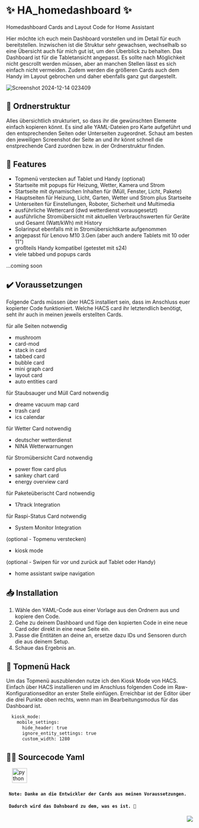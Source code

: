 # ✨ HA_homedashboard ✨ 
Homedashboard Cards and Layout Code for Home Assistant

Hier möchte ich euch mein Dashboard vorstellen und im Detail für euch bereitstellen. Inzwischen ist die Struktur sehr gewachsen, wechselhalb so eine Übersicht auch für mich gut ist, um den Überblick zu behalten.
Das Dashboard ist für die Tabletansicht angepasst. Es sollte nach Möglichkeit nicht gescrollt werden müssen, aber an manchen Stellen lässt es sich einfach nicht vermeiden. Zudem werden die größeren Cards auch dem Handy im Layout gebrochen und daher ebenfalls ganz gut dargestellt.

![Screenshot 2024-12-14 023409](https://github.com/user-attachments/assets/499c5656-9474-4ca0-a2da-a24616f3e1ec)

## 📂 Ordnerstruktur
Alles übersichtlich strukturiert, so dass ihr die gewünschten Elemente einfach kopieren könnt. Es sind alle YAML-Dateien pro Karte aufgeführt und den entsprechenden Seiten oder Unterseiten zugeordnet. 
Schaut am besten den jeweiligen Screenshot der Seite an und ihr könnt schnell die enstprechende Card zuordnen bzw. in der Ordnerstruktur finden.

## 📖 Features

- Topmenü verstecken auf Tablet und Handy (optional)
- Startseite mit popups für Heizung, Wetter, Kamera und Strom
- Startseite mit dynamischen Inhalten für (Müll, Fenster, Licht, Pakete)
- Hauptseiten für Heizung, Licht, Garten, Wetter und Strom plus Startseite
- Unterseiten für Einstellungen, Roboter, Sicherheit und Multimedia
- ausführliche Wettercard (dwd wetterdienst vorausgesetzt)
- ausführliche Stromübersicht mit aktuellen Verbrauchswerten für Geräte und Gesamt (Watt/kWh) mit History
- Solarinput ebenfalls mit in Stromübersichtkarte aufgenommen
- angepasst für Lenovo M10 3.Gen (aber auch andere Tablets mit 10 oder 11")
- großteils Handy kompatibel (getestet mit s24)
- viele tabbed und popups cards

...coming soon

## ✔️ Voraussetzungen

Folgende Cards müssen über HACS installiert sein, dass im Anschluss euer kopierter Code funktioniert.
Welche HACS card ihr letztendlich benötigt, seht ihr auch in meinen jeweils erstellten Cards.

für alle Seiten notwendig
- mushroom
- card-mod
- stack in card
- tabbed card
- bubble card
- mini graph card
- layout card
- auto entities card

für Staubsauger und Müll Card notwendig
- dreame vacuum map card
- trash card
- ics calendar 

für Wetter Card notwendig
- deutscher wetterdienst
- NINA Wetterwarnungen

für Stromübersicht Card notwendig
- power flow card plus
- sankey chart card
- energy overview card

für Paketeüberischt Card notwendig
- 17track Integration

für Raspi-Status Card notwendig
- System Monitor Integration

(optional - Topmenu verstecken)
- kiosk mode

(optional - Swipen für vor und zurück auf Tablet oder Handy)
- home assistant swipe navigation

## 📥 Installation
1. Wähle den YAML-Code aus einer Vorlage aus den Ordnern aus und kopiere den Code.
2. Gehe zu deinem Dashboard und füge den kopierten Code in eine neue Card oder direkt in eine neue Seite ein.
3. Passe die Entitäten an deine an, ersetze dazu IDs und Sensoren durch die aus deinem Setup.
4. Schaue das Ergebnis an. 

## 💬 Topmenü Hack

Um das Topmenü auszublenden nutze ich den Kiosk Mode von HACS.
Einfach über HACS installieren und im Anschluss folgenden Code im Raw-Konfigurationseditor an erster Stelle einfügen.
Erreichbar ist der Editor über die drei Punkte oben rechts, wenn man im Bearbeitungsmodus für das Dashboard ist.

```bash
  kiosk_mode:
    mobile_settings:
      hide_header: true
      ignore_entity_settings: true
      custom_width: 1280
```


## 👩‍💻 Sourcecode Yaml

<div align="left">
  <img width="12" />
  <img src="https://cdn.jsdelivr.net/gh/devicons/devicon/icons/python/python-original.svg" height="40" alt="python logo"  />
</div>

#### ` Note: Danke an die Entwickler der Cards aus meinen Voraussetzungen.`
#### ` Dadurch wird das Dahsboard zu dem, was es ist. 🤗` 
<div align="right">
  <img src="https://profile-counter.glitch.me/jayjojayson/count.svg?"  />
</div>
